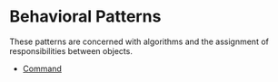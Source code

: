 # Behavioral Patterns
These patterns are concerned with algorithms and the assignment of responsibilities between objects.

- [Command](https://github.com/cr-arostegui/design-patterns/tree/main/behavioral-patterns/Command)
